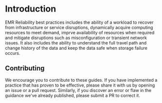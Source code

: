 # Introduction
EMR Reliability best practices includes the ability of a workload to recover from infrastructure or service disruptions, dynamically acquire computing resources to meet demand, imprve availability of resources when required and mitigate disruptions such as misconfiguration or transient network issues. It also includes the ability to understand the full travel path and change history of the data and keep the data safe when storage failure occurs.


## Contributing
We encourage you to contribute to these guides. If you have implemented a practice that has proven to be effective, please share it with us by opening an issue or a pull request. Similarly, if you discover an error or flaw in the guidance we've already published, please submit a PR to correct it.

